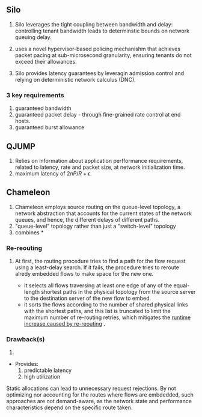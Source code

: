 ## Silo

1. Silo leverages the tight coupling between bandwidth and delay: controlling tenant bandwidth leads to determinstic bounds on network queuing delay.

1. uses a novel hypervisor-based policing mechanishm that achieves packet pacing at sub-microsecond granularity, ensuring tenants do not exceed their allowances.

1. Silo provides latency guarantees by leveragin admission control and relying on deterministic network calculus (DNC).

### 3 key requirements

1. guaranteed bandwidth
1. guaranteed packet delay - through fine-grained rate control at end hosts.
1. guaranteed burst allowance



## QJUMP
1. Relies on information about application perfformance requirements, related to latency, rate and packet size, at network initialization time.
1. maximum latency of $2nP/R + \epsilon$.


## Chameleon

1. Chameleon employs source routing on the queue-level topology, a network abstraction that accounts for the current states of the network queues, and hence, the different delays of different paths.
1. "queue-level" topology rather than just a "switch-level" topology
1. combines *

### Re-reouting
1. At first, the routing procedure tries to find a path for the flow request using a least-delay search. If it fails, the procedure tries to reroute alredy embedded flows to make space for the new one.
        
    - It selects all flows traversing at least one edge of any of the equal-length shortest paths in the physical topology from the source server to the destination server of the new flow to embed. 
    - it sorts the flows according to the number of shared physical links with the shortest paths, and this list is truncated to limit the maximum number of re-routing retries, which mitigates the [runtime increase caused by re-reouting](/pred-lat-sch/silo.md##Silo) .


### Drawback(s)
1. 
 
- Provides:
    1. predictable latency
    1. high utilization


<!--- ElasticSwitch -->

Static allocations can lead to unnecessary request rejections. By not optimizing nor accounting for the routes where flows are embdedded, such approaches are not demand-aware, as the network state and performance characteristics depend on the specific route taken.



